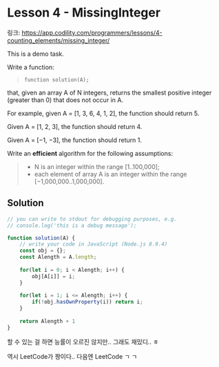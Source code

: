 # Lesson 4 - MissingInteger

링크: https://app.codility.com/programmers/lessons/4-counting_elements/missing_integer/

This is a demo task.

Write a function:

> ```
> function solution(A);
> ```

that, given an array A of N integers, returns the smallest positive integer (greater than 0) that does not occur in A.

For example, given A = [1, 3, 6, 4, 1, 2], the function should return 5.

Given A = [1, 2, 3], the function should return 4.

Given A = [−1, −3], the function should return 1.

Write an **efficient** algorithm for the following assumptions:

> - N is an integer within the range [1..100,000];
> - each element of array A is an integer within the range [−1,000,000..1,000,000].

## Solution

```js
// you can write to stdout for debugging purposes, e.g.
// console.log('this is a debug message');

function solution(A) {
    // write your code in JavaScript (Node.js 8.9.4)
    const obj = {};
    const Alength = A.length;
    
    for(let i = 0; i < Alength; i++) {
        obj[A[i]] = i;
    }
    
    for(let i = 1; i <= Alength; i++) {
        if(!obj.hasOwnProperty(i)) return i; 
    }
    
    return Alength + 1
}
```

할 수 있는 걸 하면 능률이 오르진 않지만.. 
그래도 재밌디.. ㅎ



역시 LeetCode가 짱이다.. 다음엔 LeetCode ㄱ ㄱ